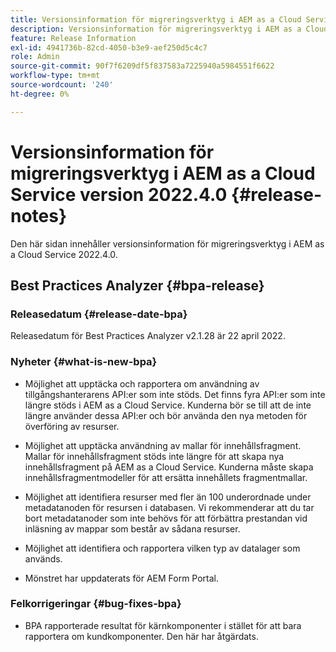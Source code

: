 ```yaml
---
title: Versionsinformation för migreringsverktyg i AEM as a Cloud Service version 2022.4.0
description: Versionsinformation för migreringsverktyg i AEM as a Cloud Service version 2022.4.0
feature: Release Information
exl-id: 4941736b-82cd-4050-b3e9-aef250d5c4c7
role: Admin
source-git-commit: 90f7f6209df5f837583a7225940a5984551f6622
workflow-type: tm+mt
source-wordcount: '240'
ht-degree: 0%

---
```


# Versionsinformation för migreringsverktyg i AEM as a Cloud Service version 2022.4.0 {#release-notes}

Den här sidan innehåller versionsinformation för migreringsverktyg i AEM as a Cloud Service 2022.4.0.

## Best Practices Analyzer {#bpa-release}

### Releasedatum {#release-date-bpa}

Releasedatum för Best Practices Analyzer v2.1.28 är 22 april 2022.

### Nyheter {#what-is-new-bpa}

* Möjlighet att upptäcka och rapportera om användning av tillgångshanterarens API:er som inte stöds. Det finns fyra API:er som inte längre stöds i AEM as a Cloud Service. Kunderna bör se till att de inte längre använder dessa API:er och bör använda den nya metoden för överföring av resurser.

* Möjlighet att upptäcka användning av mallar för innehållsfragment. Mallar för innehållsfragment stöds inte längre för att skapa nya innehållsfragment på AEM as a Cloud Service. Kunderna måste skapa innehållsfragmentmodeller för att ersätta innehållets fragmentmallar.

* Möjlighet att identifiera resurser med fler än 100 underordnade under metadatanoden för resursen i databasen. Vi rekommenderar att du tar bort metadatanoder som inte behövs för att förbättra prestandan vid inläsning av mappar som består av sådana resurser.

* Möjlighet att identifiera och rapportera vilken typ av datalager som används.

* Mönstret har uppdaterats för AEM Form Portal.

### Felkorrigeringar {#bug-fixes-bpa}

* BPA rapporterade resultat för kärnkomponenter i stället för att bara rapportera om kundkomponenter. Den här har åtgärdats.
